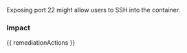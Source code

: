 
Exposing port 22 might allow users to SSH into the container.

### Impact
<!-- Add Impact here -->

<!-- DO NOT CHANGE -->
{{ remediationActions }}



